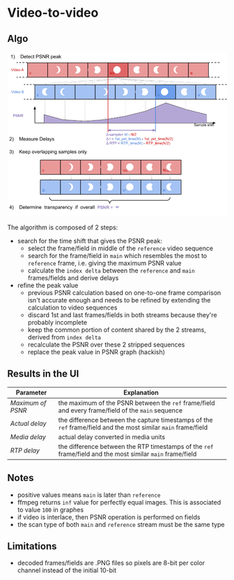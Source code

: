 # Video-to-video

## Algo

![psnr](./video_psnr.png)

The algorithm is composed of 2 steps:

* search for the time shift that gives the PSNR peak:
    - select the frame/field in middle of the `reference` video sequence
    - search for the frame/field in `main` which resembles the most to `reference` frame, i.e. giving the maximum PSNR value
    - calculate the `index delta` between the `reference` and `main` frames/fields and derive delays
* refine the peak value
    - previous PSNR calculation based on one-to-one frame comparison isn't accurate enough and needs to be refined by extending the calculation to video sequences
    - discard 1st and last frames/fields in both streams because they're probably incomplete
    - keep the common portion of content shared by the 2 streams, derived from `index delta`
    - recalculate the PSNR over these 2 stripped sequences
    - replace the peak value in PSNR graph (hackish)

## Results in the UI

| Parameter | Explanation |
| ------ | ------ |
| *Maximum of PSNR* | the maximum of the PSNR between the `ref` frame/field and every frame/field of the `main` sequence |
| *Actual delay* | the difference between the capture timestamps of the `ref` frame/field and the most similar `main` frame/field |
| *Media delay* | actual delay converted in media units |
| *RTP delay* | the difference between the RTP timestamps of the `ref` frame/field and the most similar `main` frame/field |

## Notes

* positive values means `main` is later than `reference`
* ffmpeg returns `inf` value for perfectly equal images. This is associated to value `100` in graphes
* if video is interlace, then PSNR operation is performed on fields
* the scan type of both `main` and `reference` stream must be the same type

## Limitations

* decoded frames/fields are .PNG files so pixels are 8-bit per color channel instead of the initial 10-bit
